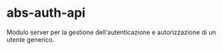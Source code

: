 # abs-auth-api
Modulo server per la gestione dell'autenticazione e autorizzazione di un utente generico.
